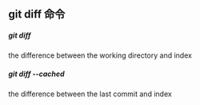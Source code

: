 ## git diff 命令


##### git diff 

the difference between the working directory and index 


##### git diff --cached


the difference between the last commit  and index 

